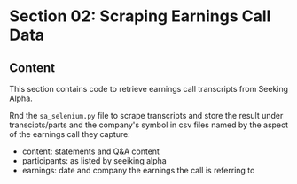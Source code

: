 # Section 02: Scraping Earnings Call Data

## Content

This section contains code to retrieve earnings call transcripts from Seeking Alpha.

Rnd the `sa_selenium.py` file to scrape transcripts and store the result under transcipts/parts and the company's symbol in csv files named by the aspect of the earnings call they capture:
- content: statements and Q&A content
- participants: as listed by seeiking alpha
- earnings: date and company the earnings the call is referring to



